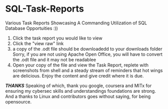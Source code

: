 # SQL-Task-Reports
Various Task Reports Showcasing A Commanding Utilization of SQL Database Opportuities
:))

1. Click the task report you would like to view
2. Click the "view raw" link
3. a copy of the .odt file should be downloadedd to your downloads folder
   Sorry, if you are not using Apache Open Office, you will have to convert the .odt file and it may not be readablee
4. Open your copy of the file and view the Task Report, replete with screenshots from shell and a steady stream of reminders that hot wings are delicious. Enjoy the content and give credit where it is due.

***THANKS***
Speaking of which, thank you google, coursera and MITx for ensuring my cybersec skills and understandings foundations are strong.  And a thanks to Linux and contributors goes without saying, for being opensource.
